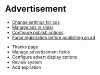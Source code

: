 # Advertisement

*   [Change settings for ads](Advertisement-change-settings-for-ads.md)
*   [Manage ads in slider](Advertisement-manage-ads-in-sliders.md)
*   [Configure publish options](Advertisement-configure-publilsh-options.md)
*   [Force registration before publishing an ad](Advertisement-force-registration-before-publishing-an-ad.md)
-   Thanks page
-   Manage advertisement fields
-   Configure advert display options
-   Review system
-   Add expiration
